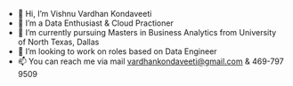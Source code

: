 - 👋 Hi, I’m Vishnu Vardhan Kondaveeti
- 👀 I’m a Data Enthusiast & Cloud Practioner
- 🌱 I’m currently pursuing Masters in Business Analytics from University of North Texas, Dallas
- 💞️ I’m looking to work on roles based on Data Engineer
- 📫 You can reach me via mail vardhankondaveeti@gmail.com & 469-797 9509
